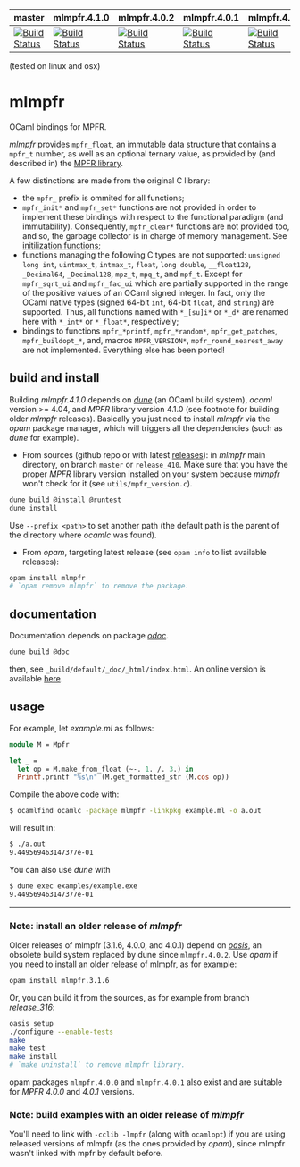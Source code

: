| master | mlmpfr.4.1.0 | mlmpfr.4.0.2 | mlmpfr.4.0.1 | mlmpfr.4.0.0 | mlmpfr.3.1.6 |
|--------|--------------|--------------|--------------|--------------|--------------|
| [![Build Status](https://travis-ci.com/thvnx/mlmpfr.svg?branch=master)](https://travis-ci.com/thvnx/mlmpfr) | [![Build Status](https://travis-ci.com/thvnx/mlmpfr.svg?branch=release_410)](https://travis-ci.com/thvnx/mlmpfr) | [![Build Status](https://travis-ci.com/thvnx/mlmpfr.svg?branch=release_402)](https://travis-ci.com/thvnx/mlmpfr) | [![Build Status](https://travis-ci.com/thvnx/mlmpfr.svg?branch=release_401)](https://travis-ci.com/thvnx/mlmpfr) | [![Build Status](https://travis-ci.com/thvnx/mlmpfr.svg?branch=release_400)](https://travis-ci.com/thvnx/mlmpfr) | [![Build Status](https://travis-ci.com/thvnx/mlmpfr.svg?branch=release_316)](https://travis-ci.com/thvnx/mlmpfr) |

(tested on linux and osx)

# mlmpfr
OCaml bindings for MPFR.

_mlmpfr_ provides `mpfr_float`, an immutable data structure that contains a
`mpfr_t` number, as well as an optional ternary value, as provided by (and
described in) the [MPFR library](http://www.mpfr.org/).

A few distinctions are made from the original C library:

- the `mpfr_` prefix is ommited for all functions;
- `mpfr_init*` and `mpfr_set*` functions are not provided in order to implement
  these bindings with respect to the functional paradigm (and immutability).
  Consequently, `mpfr_clear*` functions are not provided too, and so, the
  garbage collector is in charge of memory management. See [initilization
  functions](https://thvnx.github.io/mlmpfr/mlmpfr/Mpfr/index.html#initialization);
- functions managing the following C types are not supported: `unsigned long
  int`, `uintmax_t`, `intmax_t`, `float`, `long double`, `__float128`,
  `_Decimal64`, `_Decimal128`, `mpz_t`, `mpq_t`, and `mpf_t`. Except for
  `mpfr_sqrt_ui` and `mpfr_fac_ui` which are partially supported in the range of
  the positive values of an OCaml signed integer. In fact, only the OCaml native
  types (signed 64-bit `int`, 64-bit `float`, and `string`) are supported. Thus,
  all functions named with `*_[su]i*` or `*_d*` are renamed here with `*_int*`
  or `*_float*`, respectively;
- bindings to functions `mpfr_*printf`, `mpfr_*random*`, `mpfr_get_patches`,
  `mpfr_buildopt_*`, and, macros `MPFR_VERSION*`, `mpfr_round_nearest_away` are
  not implemented. Everything else has been ported!

## build and install

Building *mlmpfr.4.1.0* depends on [_dune_](https://github.com/ocaml/dune) (an
OCaml build system), _ocaml_ version >= 4.04, and _MPFR_ library version 4.1.0
(see footnote for building older _mlmpfr_ releases). Basically you just need to
install _mlmpfr_ via the _opam_ package manager, which will triggers all the
dependencies (such as _dune_ for example).

- From sources (github repo or with latest
[releases](https://github.com/thvnx/mlmpfr/releases)): in _mlmpfr_ main
directory, on branch `master` or `release_410`. Make sure that you have the
proper _MPFR_ library version installed on your system because _mlmpfr_ won't
check for it (see `utils/mpfr_version.c`).

```bash
dune build @install @runtest
dune install
```

Use `--prefix <path>` to set another path (the default path is the parent of the
directory where _ocamlc_ was found).

- From _opam_, targeting latest release (see `opam info` to list available
  releases):

```bash
opam install mlmpfr
# `opam remove mlmpfr` to remove the package.
```

## documentation

Documentation depends on package [_odoc_](https://github.com/ocaml/odoc).

```bash
dune build @doc
```
then, see `_build/default/_doc/_html/index.html`. An online version
is available [here](https://thvnx.github.io/mlmpfr/index.html).

## usage

For example, let _example.ml_ as follows:

```ocaml
module M = Mpfr

let _ =
  let op = M.make_from_float (~-. 1. /. 3.) in
  Printf.printf "%s\n" (M.get_formatted_str (M.cos op))
```

Compile the above code with:

```bash
$ ocamlfind ocamlc -package mlmpfr -linkpkg example.ml -o a.out
```
will result in:

```bash
$ ./a.out
9.449569463147377e-01
```

You can also use _dune_ with

```bash
$ dune exec examples/example.exe
9.449569463147377e-01
```
----

### Note: install an older release of _mlmpfr_

Older releases of mlmpfr (3.1.6, 4.0.0, and 4.0.1) depend on
[_oasis_](http://oasis.forge.ocamlcore.org/), an obsolete build system replaced
by dune since `mlmpfr.4.0.2`. Use _opam_ if you need to install an older release
of mlmpfr, as for example:

```bash
opam install mlmpfr.3.1.6
```

Or, you can build it from the sources, as for example from branch _release_316_:

```bash
oasis setup
./configure --enable-tests
make
make test
make install
# `make uninstall` to remove mlmpfr library.
```

opam packages `mlmpfr.4.0.0` and `mlmpfr.4.0.1` also exist and are suitable for
_MPFR 4.0.0_ and _4.0.1_ versions.

### Note: build examples with an older release of _mlmpfr_

You'll need to link with `-cclib -lmpfr` (along with `ocamlopt`) if you are
using released versions of mlmpfr (as the ones provided by _opam_), since mlmpfr
wasn't linked with mpfr by default before.
